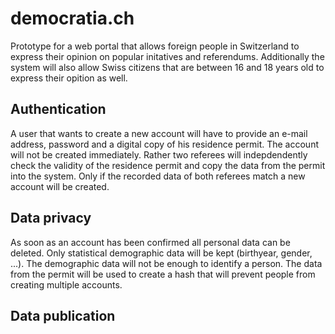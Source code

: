# democratia.ch
Prototype for a web portal that allows foreign people in Switzerland to express their opinion on popular initatives and referendums. Additionally the system will also allow Swiss citizens that are between 16 and 18 years old to express their opition as well.

## Authentication
A user that wants to create a new account will have to provide an e-mail address, password and a digital copy of his residence permit. The account will not be created immediately. Rather two referees will indepdendently check the validity of the residence permit and copy the data from the permit into the system. Only if the recorded data of both referees match a new account will be created. 

## Data privacy
As soon as an account has been confirmed all personal data can be deleted. Only statistical demographic data will be kept (birthyear, gender, ...). The demographic data will not be enough to identify a person. 
The data from the permit will be used to create a hash that will prevent people from creating multiple accounts. 

## Data publication

